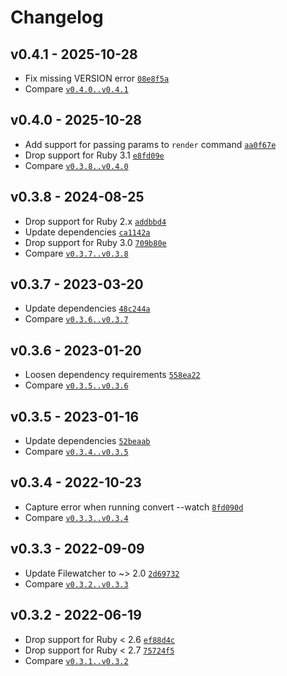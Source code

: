 Changelog
========================================

v0.4.1 - 2025-10-28
----------------------------------------

- Fix missing VERSION error [`08e8f5a`](https://github.com/DannyBen/victor-cli/commit/08e8f5a)
- Compare [`v0.4.0..v0.4.1`](https://github.com/dannyben/victor-cli/compare/v0.4.0..v0.4.1)


v0.4.0 - 2025-10-28
----------------------------------------

- Add support for passing params to `render` command [`aa0f67e`](https://github.com/DannyBen/victor-cli/commit/aa0f67e)
- Drop support for Ruby 3.1 [`e8fd09e`](https://github.com/DannyBen/victor-cli/commit/e8fd09e)
- Compare [`v0.3.8..v0.4.0`](https://github.com/dannyben/victor-cli/compare/v0.3.8..v0.4.0)


v0.3.8 - 2024-08-25
----------------------------------------

- Drop support for Ruby 2.x [`addbbd4`](https://github.com/DannyBen/victor-cli/commit/addbbd4)
- Update dependencies [`ca1142a`](https://github.com/DannyBen/victor-cli/commit/ca1142a)
- Drop support for Ruby 3.0 [`709b80e`](https://github.com/DannyBen/victor-cli/commit/709b80e)
- Compare [`v0.3.7..v0.3.8`](https://github.com/dannyben/victor-cli/compare/v0.3.7..v0.3.8)


v0.3.7 - 2023-03-20
----------------------------------------

- Update dependencies [`48c244a`](https://github.com/DannyBen/victor-cli/commit/48c244a)
- Compare [`v0.3.6..v0.3.7`](https://github.com/dannyben/victor-cli/compare/v0.3.6..v0.3.7)


v0.3.6 - 2023-01-20
----------------------------------------

- Loosen dependency requirements [`558ea22`](https://github.com/DannyBen/victor-cli/commit/558ea22)
- Compare [`v0.3.5..v0.3.6`](https://github.com/dannyben/victor-cli/compare/v0.3.5..v0.3.6)


v0.3.5 - 2023-01-16
----------------------------------------

- Update dependencies [`52beaab`](https://github.com/DannyBen/victor-cli/commit/52beaab)
- Compare [`v0.3.4..v0.3.5`](https://github.com/dannyben/victor-cli/compare/v0.3.4..v0.3.5)


v0.3.4 - 2022-10-23
----------------------------------------

- Capture error when running convert --watch [`8fd090d`](https://github.com/DannyBen/victor-cli/commit/8fd090d)
- Compare [`v0.3.3..v0.3.4`](https://github.com/dannyben/victor-cli/compare/v0.3.3..v0.3.4)


v0.3.3 - 2022-09-09
----------------------------------------

- Update Filewatcher to ~> 2.0 [`2d69732`](https://github.com/DannyBen/victor-cli/commit/2d69732)
- Compare [`v0.3.2..v0.3.3`](https://github.com/dannyben/victor-cli/compare/v0.3.2..v0.3.3)


v0.3.2 - 2022-06-19
----------------------------------------

- Drop support for Ruby < 2.6 [`ef88d4c`](https://github.com/DannyBen/victor-cli/commit/ef88d4c)
- Drop support for Ruby < 2.7 [`75724f5`](https://github.com/DannyBen/victor-cli/commit/75724f5)
- Compare [`v0.3.1..v0.3.2`](https://github.com/dannyben/victor-cli/compare/v0.3.1..v0.3.2)


